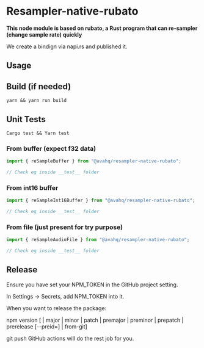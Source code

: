 # Resampler-native-rubato

**This node module is based on rubato, a Rust program that can re-sampler (change sample rate) quickly**

We create a bindign via napi.rs and published it.

## Usage

## Build (if needed)

`yarn && yarn run build`

## Unit Tests

`Cargo test && Yarn test`

### From buffer (expect f32 data)

```javascript
import { reSampleBuffer } from "@avahq/resampler-native-rubato";

// Check eg inside __test__ folder
```

### From int16 buffer

```javascript
import { reSampleInt16Buffer } from "@avahq/resampler-native-rubato";

// Check eg inside __test__ folder
```

### From file (just present for try purpose)

```javascript
import { reSampleAudioFile } from "@avahq/resampler-native-rubato";

// Check eg inside __test__ folder
```

## Release

Ensure you have set your NPM_TOKEN in the GitHub project setting.

In Settings -> Secrets, add NPM_TOKEN into it.

When you want to release the package:

npm version [<newversion> | major | minor | patch | premajor | preminor | prepatch | prerelease [--preid=<prerelease-id>] | from-git]

git push
GitHub actions will do the rest job for you.
